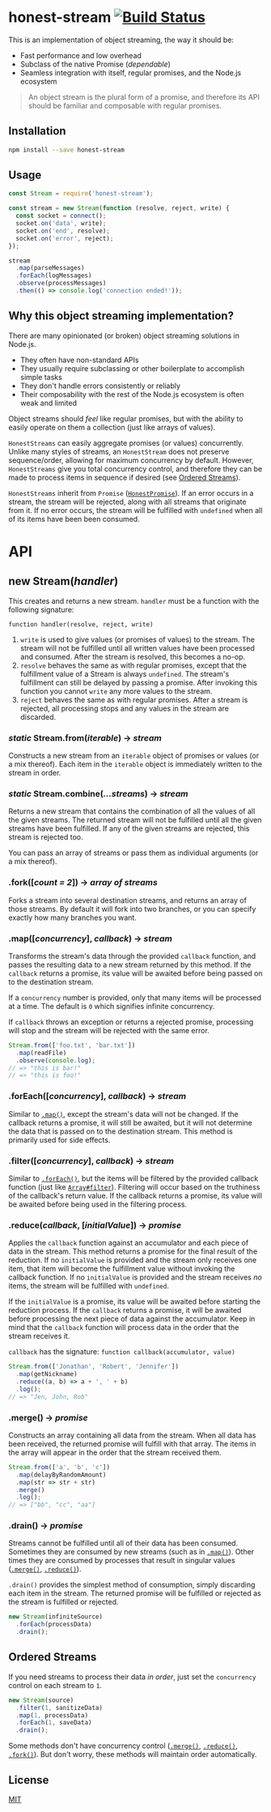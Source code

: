 # honest-stream [![Build Status](https://travis-ci.org/JoshuaWise/honest-stream.svg?branch=master)](https://travis-ci.org/JoshuaWise/honest-stream)

This is an implementation of object streaming, the way it should be:
- Fast performance and low overhead
- Subclass of the native Promise (*dependable*)
- Seamless integration with itself, regular promises, and the Node.js ecosystem

> An object stream is the plural form of a promise, and therefore its API should be familiar and composable with regular promises.

## Installation

```bash
npm install --save honest-stream
```

## Usage

```js
const Stream = require('honest-stream');

const stream = new Stream(function (resolve, reject, write) {
  const socket = connect();
  socket.on('data', write);
  socket.on('end', resolve);
  socket.on('error', reject);
});

stream
  .map(parseMessages)
  .forEach(logMessages)
  .observe(processMessages)
  .then(() => console.log('connection ended!'));
```

## Why this object streaming implementation?

There are many opinionated (or broken) object streaming solutions in Node.js.
- They often have non-standard APIs
- They usually require subclassing or other boilerplate to accomplish simple tasks
- They don't handle errors consistently or reliably
- Their composability with the rest of the Node.js ecosystem is often weak and limited

Object streams should *feel* like regular promises, but with the ability to easily operate on them a collection (just like arrays of values).

`HonestStreams` can easily aggregate promises (or values) concurrently. Unlike many styles of streams, an `HonestStream` does not preserve sequence/order, allowing for maximum concurrency by default. However, `HonestStreams` give you total concurrency control, and therefore they can be made to process items in sequence if desired (see [Ordered Streams](#ordered-streams)).

`HonestStreams` inherit from `Promise` ([`HonestPromise`](https://github.com/JoshuaWise/honest-promise)). If an error occurs in a stream, the stream will be rejected, along with all streams that originate from it. If no error occurs, the stream will be fulfilled with `undefined` when all of its items have been been consumed.

# API

## new Stream(*handler*)

This creates and returns a new stream. `handler` must be a function with the following signature:

`function handler(resolve, reject, write)`

 1. `write` is used to give values (or promises of values) to the stream. The stream will not be fulfilled until all written values have been processed and consumed. After the stream is resolved, this becomes a no-op.
 2. `resolve` behaves the same as with regular promises, except that the fulfillment value of a Stream is always `undefined`. The stream's fulfillment can still be delayed by passing a promise. After invoking this function you cannot `write` any more values to the stream.
 3. `reject` behaves the same as with regular promises. After a stream is rejected, all processing stops and any values in the stream are discarded.

### *static* Stream.from(*iterable*) -> *stream*

Constructs a new stream from an `iterable` object of promises or values (or a mix thereof). Each item in the `iterable` object is immediately written to the stream in order.

### *static* Stream.combine(*...streams*) -> *stream*

Returns a new stream that contains the combination of all the values of all the given streams. The returned stream will not be fulfilled until all the given streams have been fulfilled. If any of the given streams are rejected, this stream is rejected too.

You can pass an array of streams or pass them as individual arguments (or a mix thereof).

### .fork([*count = 2*]) -> *array of streams*

Forks a stream into several destination streams, and returns an array of those streams. By default it will fork into two branches, or you can specify exactly how many branches you want.

### .map([*concurrency*], *callback*) -> *stream*

Transforms the stream's data through the provided `callback` function, and passes the resulting data to a new stream returned by this method. If the `callback` returns a promise, its value will be awaited before being passed on to the destination stream.

If a `concurrency` number is provided, only that many items will be processed at a time. The default is `0` which signifies infinite concurrency.

If `callback` throws an exception or returns a rejected promise, processing will stop and the stream will be rejected with the same error.

```js
Stream.from(['foo.txt', 'bar.txt'])
  .map(readFile)
  .observe(console.log);
// => "this is bar!"
// => "this is foo!"
```

### .forEach([*concurrency*], *callback*) -> *stream*

Similar to [`.map()`](#mapconcurrency-callback---stream), except the stream's data will not be changed. If the callback returns a promise, it will still be awaited, but it will not determine the data that is passed on to the destination stream. This method is primarily used for side effects.

### .filter([*concurrency*], *callback*) -> *stream*

Similar to [`.forEach()`](#foreachconcurrency-callback---stream), but the items will be filtered by the provided callback function (just like [`Array#filter`](https://developer.mozilla.org/en-US/docs/Web/JavaScript/Reference/Global_Objects/Array/filter)). Filtering will occur based on the truthiness of the callback's return value. If the callback returns a promise, its value will be awaited before being used in the filtering process.

### .reduce(*callback*, [*initialValue*]) -> *promise*

Applies the `callback` function against an accumulator and each piece of data in the stream. This method returns a promise for the final result of the reduction. If no `initialValue` is provided and the stream only receives one item, that item will become the fulfillment value without invoking the callback function. If no `initialValue` is provided and the stream receives *no* items, the stream will be fulfilled with `undefined`.

If the `initialValue` is a promise, its value will be awaited before starting the reduction process. If the `callback` returns a promise, it will be awaited before processing the next piece of data against the accumulator. Keep in mind that the `callback` function will process data in the order that the stream receives it.

`callback` has the signature: `function callback(accumulator, value)`

```js
Stream.from(['Jonathan', 'Robert', 'Jennifer'])
  .map(getNickname)
  .reduce((a, b) => a + ', ' + b)
  .log();
// => "Jen, John, Rob"
```

### .merge() -> *promise*

Constructs an array containing all data from the stream. When all data has been received, the returned promise will fulfill with that array. The items in the array will appear in the order that the stream received them.

```js
Stream.from(['a', 'b', 'c'])
  .map(delayByRandomAmount)
  .map(str => str + str)
  .merge()
  .log();
// => ["bb", "cc", "aa"]
```

### .drain() -> *promise*

Streams cannot be fulfilled until all of their data has been consumed. Sometimes they are consumed by new streams (such as in [`.map()`](#mapconcurrency-callback---stream)). Other times they are consumed by processes that result in singular values ([`.merge()`](#merge---this), [`.reduce()`](#reducecallback-initialvalue---this)).

`.drain()` provides the simplest method of consumption, simply discarding each item in the stream. The returned promise will be fulfilled or rejected as the stream is fulfilled or rejected.

```js
new Stream(infiniteSource)
  .forEach(processData)
  .drain();
```

## Ordered Streams

If you need streams to process their data *in order*, just set the `concurrency` control on each stream to `1`.

```js
new Stream(source)
  .filter(1, sanitizeData)
  .map(1, processData)
  .forEach(1, saveData)
  .drain();
```

Some methods don't have concurrency control ([`.merge()`](#merge---this), [`.reduce()`](#reducecallback-initialvalue---this), [`.fork()`](#forkcount-2---array-of-promises)). But don't worry, these methods will maintain order automatically.

## License

[MIT](https://github.com/JoshuaWise/honest-stream/blob/master/LICENSE)
